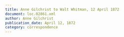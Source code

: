 ```yaml
---
title: Anne Gilchrist to Walt Whitman, 12 April 1872
document: loc.02861.xml
author: Anne Gilchrist
publication_date: April 12, 1872
category: correspondence
---
```

